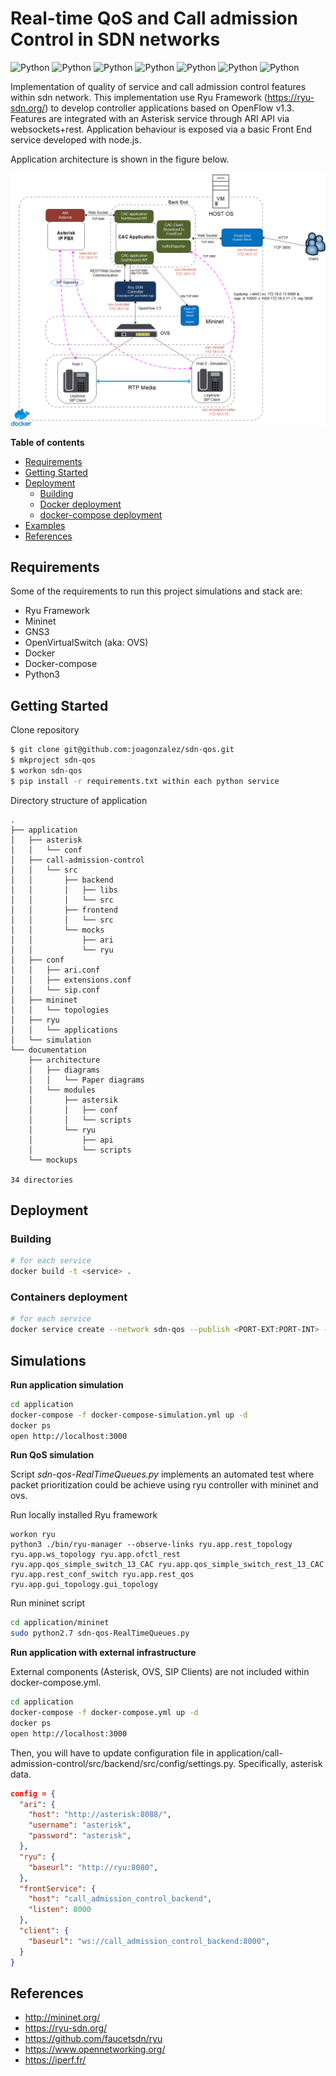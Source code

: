 # Real-time QoS and Call admission Control in SDN networks
![Python](https://img.shields.io/badge/qos-v1.0.0-orange)
![Python](https://img.shields.io/badge/cac-v1.0.0-orange)
![Python](https://img.shields.io/badge/OpenFlow-v1.3-orange)
![Python](https://img.shields.io/badge/ryuframework-4.34-blue)
![Python](https://img.shields.io/badge/python-v2.7-blue)
![Python](https://img.shields.io/badge/python-v3.6-blue)
![Python](https://img.shields.io/badge/platform-linux--64%7Cwin--64-lightgrey)

Implementation of quality of service and call admission control features within sdn network. This implementation use Ryu Framework (https://ryu-sdn.org/) to develop controller applications based on OpenFlow v1.3. Features are integrated with an Asterisk service through ARI API via websockets+rest. Application behaviour is exposed via a basic Front End service developed with node.js.

Application architecture is shown in the figure below.

![architecture](documentation/architecture/diagrams/Real-TimeQoSandCACoverSDN-12.png)


**Table of contents**

- [Requirements](#requirements)
- [Getting Started](#gettingstarted)
- [Deployment](#deployment)
  - [Building](#building)
  - [Docker deployment](#docker-container-dployment)
  - [docker-compose deployment](#docker-compose-deployment)
- [Examples](#examples)
- [References](#references)

## Requirements
Some of the requirements to run this project simulations and stack are:

- Ryu Framework
- Mininet
- GNS3
- OpenVirtualSwitch (aka: OVS)
- Docker
- Docker-compose
- Python3

## Getting Started
Clone repository

```bash
$ git clone git@github.com:joagonzalez/sdn-qos.git
$ mkproject sdn-qos
$ workon sdn-qos
$ pip install -r requirements.txt within each python service
```

Directory structure of application

```
.
├── application
│   ├── asterisk
│   │   └── conf
│   ├── call-admission-control
│   │   └── src
│   │       ├── backend
│   │       │   ├── libs
│   │       │   └── src
│   │       ├── frontend
│   │       │   └── src
│   │       └── mocks
│   │           ├── ari
│   │           └── ryu
│   ├── conf
│   │   ├── ari.conf
│   │   ├── extensions.conf
│   │   └── sip.conf
│   ├── mininet
│   │   └── topologies
│   ├── ryu
│   │   └── applications
│   └── simulation
└── documentation
    ├── architecture
    │   ├── diagrams
    │   │   └── Paper diagrams
    │   └── modules
    │       ├── astersik
    │       │   ├── conf
    │       │   └── scripts
    │       └── ryu
    │           ├── api
    │           └── scripts
    └── mockups

34 directories
```

## Deployment

### Building
```bash
# for each service
docker build -t <service> .
```

### Containers deployment
```bash
# for each service
docker service create --network sdn-qos --publish <PORT-EXT:PORT-INT> --name <SERVICE> 
```

## Simulations
**Run application simulation**
```bash
cd application
docker-compose -f docker-compose-simulation.yml up -d
docker ps
open http://localhost:3000
```

**Run QoS simulation**

Script *sdn-qos-RealTimeQueues.py* implements an automated test where packet prioritization could be achieve using ryu controller with mininet and ovs.

Run locally installed Ryu framework
```
workon ryu
python3 ./bin/ryu-manager --observe-links ryu.app.rest_topology ryu.app.ws_topology ryu.app.ofctl_rest ryu.app.qos_simple_switch_13_CAC ryu.app.qos_simple_switch_rest_13_CAC ryu.app.rest_conf_switch ryu.app.rest_qos ryu.app.gui_topology.gui_topology
```

Run mininet script
```bash
cd application/mininet
sudo python2.7 sdn-qos-RealTimeQueues.py 
```



**Run application with external infrastructure** 

External components (Asterisk, OVS, SIP Clients) are not included within docker-compose.yml.

```bash
cd application
docker-compose -f docker-compose.yml up -d
docker ps
open http://localhost:3000
```

Then, you will have to update configuration file in application/call-admission-control/src/backend/src/config/settings.py. Specifically, asterisk data.

```json
config = {
  "ari": {
    "host": "http://asterisk:8088/",
    "username": "asterisk",
    "password": "asterisk",
  },
  "ryu": {
    "baseurl": "http://ryu:8080",
  },
  "frontService": {
    "host": "call_admission_control_backend",
    "listen": 8000
  },
  "client": {
    "baseurl": "ws://call_admission_control_backend:8000",
  }
}
```

## References
- http://mininet.org/
- https://ryu-sdn.org/
- https://github.com/faucetsdn/ryu
- https://www.opennetworking.org/
- https://iperf.fr/

